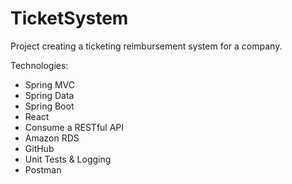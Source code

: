 # TicketSystem
Project creating a ticketing reimbursement system for a company.

Technologies:

- Spring MVC
- Spring Data
- Spring Boot
- React
- Consume a RESTful API
- Amazon RDS
- GitHub
- Unit Tests & Logging
- Postman